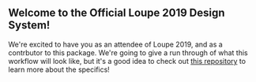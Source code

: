 ## Welcome to the Official Loupe 2019 Design System!

We're excited to have you as an attendee of Loupe 2019, and as a contrbutor to this package. We're going to give a run through of what this workflow will look like, but it's a good idea to check out [this repository](https://github.com/addisonschultz/loupe-kit) to learn more about the specifics!
